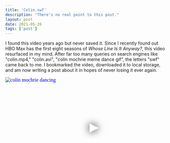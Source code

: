 ```yaml
---
title: 'Colin.swf'
description: "There's no real point to this post."
layout: post
date: 2021-05-26
tags: ['post']
---
```


I found this video years ago but never saved it. Since I recently found out HBO Max has the first eight seasons of _Whose Line Is It Anyway?_, this video resurfaced in my mind. After far too many queries on search engines like "colin.mp4," "colin.avi", "colin mochrie meme dance gif", the letters "swf" came back to me. I bookmarked the video, downloaded it to local storage, and am now writing a post about it in hopes of never losing it ever again.

<div class="video-embed">
  <iframe width="560" height="315" src="https://www.youtube-nocookie.com/embed/jw8i2lnlYkM" srcdoc="<style>*{padding:0;margin:0;overflow:hidden}html,body{height:100%}img,span{position:absolute;width:100%;top:0;bottom:0;margin:auto}span{height:1.5em;text-align:center;font:48px/1.5 sans-serif;color:white;text-shadow:0 0 0.5em black}</style><a href=https://www.youtube-nocookie.com/embed/jw8i2lnlYkM?autoplay=1><img src=https://img.youtube.com/vi/jw8i2lnlYkM/hqdefault.jpg alt='colin mochrie dancing'><span>&#x25BA;</span></a>" frameborder="0" allow="accelerometer; autoplay; clipboard-write; encrypted-media; gyroscope; picture-in-picture" allowfullscreen title="YouTube video player"></iframe>
</div>